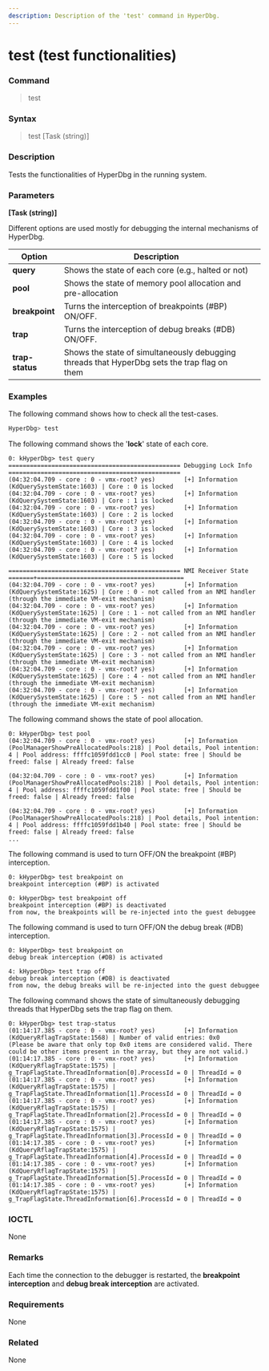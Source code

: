 ```yaml
---
description: Description of the 'test' command in HyperDbg.
---
```


# test (test functionalities)

### Command

> test

### Syntax

> test \[Task (string)]

### Description

Tests the functionalities of HyperDbg in the running system.

### Parameters

**\[Task (string)]**

Different options are used mostly for debugging the internal mechanisms of HyperDbg.

<table><thead><tr><th>Option</th><th>Description</th><th data-hidden></th></tr></thead><tbody><tr><td><strong>query</strong></td><td>Shows the state of each core (e.g., halted or not)</td><td></td></tr><tr><td><strong>pool</strong></td><td>Shows the state of memory pool allocation and pre-allocation</td><td></td></tr><tr><td><strong>breakpoint</strong></td><td>Turns the interception of breakpoints (#BP) ON/OFF.</td><td></td></tr><tr><td><strong>trap</strong></td><td>Turns the interception of debug breaks (#DB) ON/OFF.</td><td></td></tr><tr><td><strong>trap-status</strong></td><td>Shows the state of simultaneously debugging threads that HyperDbg sets the trap flag on them</td><td></td></tr></tbody></table>

### Examples

The following command shows how to check all the test-cases.

```cpp
HyperDbg> test
```

The following command shows the '**lock**' state of each core.

```
0: kHyperDbg> test query
================================================ Debugging Lock Info ================================================
(04:32:04.709 - core : 0 - vmx-root? yes)        [+] Information (KdQuerySystemState:1603) | Core : 0 is locked
(04:32:04.709 - core : 0 - vmx-root? yes)        [+] Information (KdQuerySystemState:1603) | Core : 1 is locked
(04:32:04.709 - core : 0 - vmx-root? yes)        [+] Information (KdQuerySystemState:1603) | Core : 2 is locked
(04:32:04.709 - core : 0 - vmx-root? yes)        [+] Information (KdQuerySystemState:1603) | Core : 3 is locked
(04:32:04.709 - core : 0 - vmx-root? yes)        [+] Information (KdQuerySystemState:1603) | Core : 4 is locked
(04:32:04.709 - core : 0 - vmx-root? yes)        [+] Information (KdQuerySystemState:1603) | Core : 5 is locked

================================================ NMI Receiver State =======+=========================================
(04:32:04.709 - core : 0 - vmx-root? yes)        [+] Information (KdQuerySystemState:1625) | Core : 0 - not called from an NMI handler (through the immediate VM-exit mechanism)
(04:32:04.709 - core : 0 - vmx-root? yes)        [+] Information (KdQuerySystemState:1625) | Core : 1 - not called from an NMI handler (through the immediate VM-exit mechanism)
(04:32:04.709 - core : 0 - vmx-root? yes)        [+] Information (KdQuerySystemState:1625) | Core : 2 - not called from an NMI handler (through the immediate VM-exit mechanism)
(04:32:04.709 - core : 0 - vmx-root? yes)        [+] Information (KdQuerySystemState:1625) | Core : 3 - not called from an NMI handler (through the immediate VM-exit mechanism)
(04:32:04.709 - core : 0 - vmx-root? yes)        [+] Information (KdQuerySystemState:1625) | Core : 4 - not called from an NMI handler (through the immediate VM-exit mechanism)
(04:32:04.709 - core : 0 - vmx-root? yes)        [+] Information (KdQuerySystemState:1625) | Core : 5 - not called from an NMI handler (through the immediate VM-exit mechanism)
```

The following command shows the state of pool allocation.

```
0: kHyperDbg> test pool
(04:32:04.709 - core : 0 - vmx-root? yes)        [+] Information (PoolManagerShowPreAllocatedPools:218) | Pool details, Pool intention: 4 | Pool address: ffffc1059fdd1cc0 | Pool state: free | Should be freed: false | Already freed: false

(04:32:04.709 - core : 0 - vmx-root? yes)        [+] Information (PoolManagerShowPreAllocatedPools:218) | Pool details, Pool intention: 4 | Pool address: ffffc1059fdd1f00 | Pool state: free | Should be freed: false | Already freed: false

(04:32:04.709 - core : 0 - vmx-root? yes)        [+] Information (PoolManagerShowPreAllocatedPools:218) | Pool details, Pool intention: 4 | Pool address: ffffc1059fdd1b40 | Pool state: free | Should be freed: false | Already freed: false
...
```

The following command is used to turn OFF/ON the breakpoint (#BP) interception.

```
0: kHyperDbg> test breakpoint on
breakpoint interception (#BP) is activated

0: kHyperDbg> test breakpoint off
breakpoint interception (#BP) is deactivated
from now, the breakpoints will be re-injected into the guest debuggee
```

The following command is used to turn OFF/ON the debug break (#DB) interception.

```
0: kHyperDbg> test breakpoint on
debug break interception (#DB) is activated

4: kHyperDbg> test trap off
debug break interception (#DB) is deactivated
from now, the debug breaks will be re-injected into the guest debuggee
```

The following command shows the state of simultaneously debugging threads that HyperDbg sets the trap flag on them.

```
0: kHyperDbg> test trap-status
(01:14:17.385 - core : 0 - vmx-root? yes)        [+] Information (KdQueryRflagTrapState:1568) | Number of valid entries: 0x0
(Please be aware that only top 0x0 items are considered valid. There could be other items present in the array, but they are not valid.)
(01:14:17.385 - core : 0 - vmx-root? yes)        [+] Information (KdQueryRflagTrapState:1575) | g_TrapFlagState.ThreadInformation[0].ProcessId = 0 | ThreadId = 0
(01:14:17.385 - core : 0 - vmx-root? yes)        [+] Information (KdQueryRflagTrapState:1575) | g_TrapFlagState.ThreadInformation[1].ProcessId = 0 | ThreadId = 0
(01:14:17.385 - core : 0 - vmx-root? yes)        [+] Information (KdQueryRflagTrapState:1575) | g_TrapFlagState.ThreadInformation[2].ProcessId = 0 | ThreadId = 0
(01:14:17.385 - core : 0 - vmx-root? yes)        [+] Information (KdQueryRflagTrapState:1575) | g_TrapFlagState.ThreadInformation[3].ProcessId = 0 | ThreadId = 0
(01:14:17.385 - core : 0 - vmx-root? yes)        [+] Information (KdQueryRflagTrapState:1575) | g_TrapFlagState.ThreadInformation[4].ProcessId = 0 | ThreadId = 0
(01:14:17.385 - core : 0 - vmx-root? yes)        [+] Information (KdQueryRflagTrapState:1575) | g_TrapFlagState.ThreadInformation[5].ProcessId = 0 | ThreadId = 0
(01:14:17.385 - core : 0 - vmx-root? yes)        [+] Information (KdQueryRflagTrapState:1575) | g_TrapFlagState.ThreadInformation[6].ProcessId = 0 | ThreadId = 0
```

### IOCTL

None

### Remarks

Each time the connection to the debugger is restarted, the **breakpoint interception** and **debug break interception** are activated.

### Requirements

None

### Related

None
